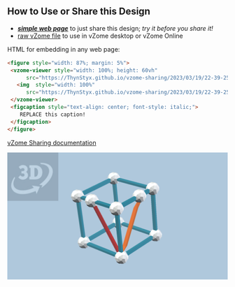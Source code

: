 
## How to Use or Share this Design

 - [***simple web page***](<https://ThynStyx.github.io/vzome-sharing/2023/03/19/22-39-25-ryb-orange-strut/>) to just share this design; *try it before you share it!*
 - [raw vZome file](<https://raw.githubusercontent.com/ThynStyx/vzome-sharing/main/2023/03/19/22-39-25-ryb-orange-strut/ryb-orange-strut.vZome>) to use in vZome desktop or vZome Online
 
 HTML for embedding in any web page:
 ```html
<figure style="width: 87%; margin: 5%">
  <vzome-viewer style="width: 100%; height: 60vh"
       src="https://ThynStyx.github.io/vzome-sharing/2023/03/19/22-39-25-ryb-orange-strut/ryb-orange-strut.vZome" >
    <img  style="width: 100%"
       src="https://ThynStyx.github.io/vzome-sharing/2023/03/19/22-39-25-ryb-orange-strut/ryb-orange-strut.png" >
  </vzome-viewer>
  <figcaption style="text-align: center; font-style: italic;">
     REPLACE this caption!
  </figcaption>
</figure>
 ```

[vZome Sharing documentation](https://vzome.github.io/vzome/sharing.html#how-it-works)

![Image](<ryb-orange-strut.png>)

